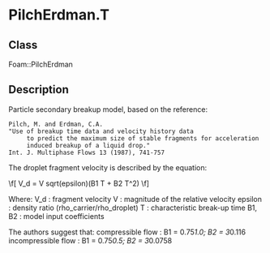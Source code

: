 # PilchErdman.T 
## Class
Foam::PilchErdman

## Description
Particle secondary breakup model, based on the reference:

```
Pilch, M. and Erdman, C.A.
"Use of breakup time data and velocity history data
     to predict the maximum size of stable fragments for acceleration
     induced breakup of a liquid drop."
Int. J. Multiphase Flows 13 (1987), 741-757
```

The droplet fragment velocity is described by the equation:

\f[
        V_d = V sqrt(epsilon)(B1 T + B2 T^2)
\f]

Where:
        V_d     : fragment velocity
        V       : magnitude of the relative velocity
        epsilon : density ratio (rho_carrier/rho_droplet)
        T       : characteristic break-up time
        B1, B2  : model input coefficients

The authors suggest that:
        compressible flow   : B1 = 0.75*1.0; B2 = 3*0.116
        incompressible flow : B1 = 0.75*0.5; B2 = 3*0.0758


